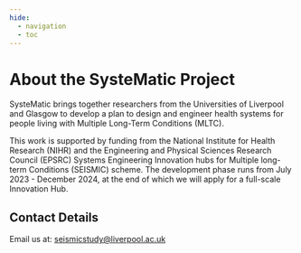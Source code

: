 ```yaml
---
hide:
  - navigation
  - toc
---
```


# About the SysteMatic Project
SysteMatic brings together researchers from the Universities of Liverpool and Glasgow to develop a plan to design and engineer health systems for people living with Multiple Long-Term Conditions (MLTC). 

This work is supported by funding from the National Institute for Health Research (NIHR) and the Engineering and Physical Sciences Research Council (EPSRC) Systems Engineering Innovation hubs for Multiple long-term Conditions (SEISMIC) scheme. The development phase runs from July 2023 - December 2024, at the end of which we will apply for a full-scale Innovation Hub.


## Contact Details
Email us at: [seismicstudy@liverpool.ac.uk](mailto:seismicstudy@liverpool.ac.uk)


